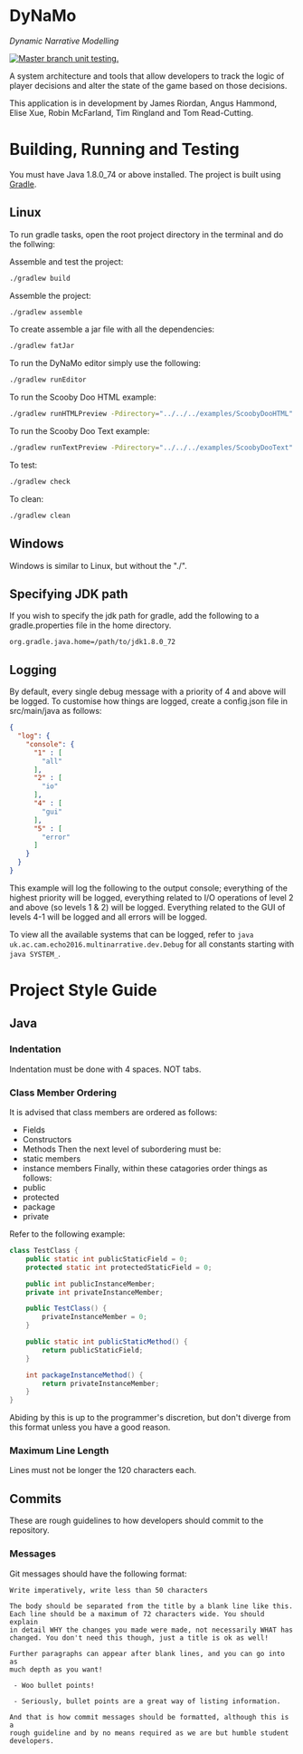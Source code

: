 DyNaMo
======
*Dynamic Narrative Modelling*

<a href="https://travis-ci.org/EchoCam/DynamicNarrative">
<img src="https://travis-ci.org/EchoCam/DynamicNarrative.svg?branch=master" title="Master branch unit testing."/>
</a>

A system architecture and tools that allow developers to track the logic of player decisions and alter the state of the game based on those decisions.

This application is in development by James Riordan, Angus Hammond, Elise Xue, Robin McFarland, Tim Ringland and Tom Read-Cutting.


Building, Running and Testing
=============================

You must have Java 1.8.0_74 or above installed. The project is built using [Gradle](http://gradle.org/).

Linux
-----
To run gradle tasks, open the root project directory in the terminal and do the
follwing:

Assemble and test the project:
```bash
./gradlew build
```

Assemble the project:
```bash
./gradlew assemble
```
To create assemble a jar file with all the dependencies:
```bash
./gradlew fatJar
```

To run the DyNaMo editor simply use the following:
```bash
./gradlew runEditor
```

To run the Scooby Doo HTML example:
```bash
./gradlew runHTMLPreview -Pdirectory="../../../examples/ScoobyDooHTML"
```

To run the Scooby Doo Text example:
```bash
./gradlew runTextPreview -Pdirectory="../../../examples/ScoobyDooText"
```

To test:
```bash
./gradlew check
```

To clean:
```bash
./gradlew clean
```

Windows
-------
Windows is similar to Linux, but without the "./".


Specifying JDK path
-------------------
If you wish to specify the jdk path for gradle, add the following to a gradle.properties file in the home directory.

```
org.gradle.java.home=/path/to/jdk1.8.0_72
```

Logging
-------
By default, every single debug message with a priority of 4 and above will be logged.
To customise how things are logged, create a config.json file in src/main/java as follows:

```json
{
  "log": {
    "console": {
      "1" : [
        "all"  
      ],
      "2" : [
        "io"  
      ],
      "4" : [
        "gui"            
      ],
      "5" : [
        "error"
      ]
    }
  }
}
```

This example will log the following to the output console; everything of the highest priority will be logged,
everything related to I/O operations of level 2 and above (so levels 1 & 2) will be logged. Everything related
to the GUI of levels 4-1 will be logged and all errors will be logged.

To view all the available systems that can be logged, refer to ```java uk.ac.cam.echo2016.multinarrative.dev.Debug```
for all constants starting with ```java SYSTEM_```.

Project Style Guide
===================

Java
----

### Indentation
Indentation must be done with 4 spaces. NOT tabs.

### Class Member Ordering
It is advised that class members are ordered as follows:
 - Fields
 - Constructors
 - Methods
Then the next level of subordering must be:
 - static members
 - instance members
Finally, within these catagories order things as follows:
 - public
 - protected
 - package
 - private

Refer to the following example:
```java
class TestClass {
    public static int publicStaticField = 0;
    protected static int protectedStaticField = 0;

    public int publicInstanceMember;
    private int privateInstanceMember;

    public TestClass() {
        privateInstanceMember = 0;
    }

    public static int publicStaticMethod() {
        return publicStaticField;
    }

    int packageInstanceMethod() {
        return privateInstanceMember;
    }
}
```
Abiding by this is up to the programmer's discretion, but don't diverge from this format unless you have a good reason.

### Maximum Line Length
Lines must not be longer the 120 characters each.


Commits
-------
These are rough guidelines to how developers should commit to the repository.

### Messages

Git messages should have the following format:

```
Write imperatively, write less than 50 characters

The body should be separated from the title by a blank line like this.
Each line should be a maximum of 72 characters wide. You should explain
in detail WHY the changes you made were made, not necessarily WHAT has
changed. You don't need this though, just a title is ok as well!

Further paragraphs can appear after blank lines, and you can go into as
much depth as you want!

 - Woo bullet points!

 - Seriously, bullet points are a great way of listing information.

And that is how commit messages should be formatted, although this is a
rough guideline and by no means required as we are but humble student
developers.
```
